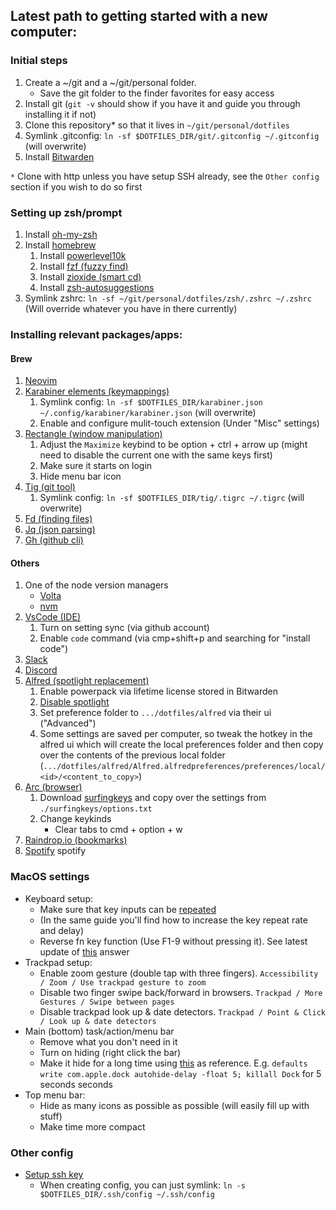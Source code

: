 ## Latest path to getting started with a new computer:

### Initial steps

1. Create a ~/git and a ~/git/personal folder.
   - Save the git folder to the finder favorites for easy access
1. Install git (`git -v` should show if you have it and guide you through installing it if not)
1. Clone this repository\* so that it lives in `~/git/personal/dotfiles`
1. Symlink .gitconfig: `ln -sf $DOTFILES_DIR/git/.gitconfig ~/.gitconfig` (will overwrite)
1. Install [Bitwarden](https://bitwarden.com/download/)

`*` Clone with http unless you have setup SSH already, see the `Other config` section if you wish to do so first

### Setting up zsh/prompt

1. Install [oh-my-zsh](https://github.com/ohmyzsh/ohmyzsh?tab=readme-ov-file#getting-started)
1. Install [homebrew](https://brew.sh/)
   1. Install [powerlevel10k](https://github.com/romkatv/powerlevel10k?tab=readme-ov-file#getting-started)
   1. Install [fzf (fuzzy find)](https://github.com/junegunn/fzf?tab=readme-ov-file#using-homebrew)
   1. Install [zioxide (smart cd)](https://github.com/ajeetdsouza/zoxide?tab=readme-ov-file#installation)
   1. Install [zsh-autosuggestions](https://github.com/zsh-users/zsh-autosuggestions/blob/master/INSTALL.md#homebrew)
1. Symlink zshrc: `ln -sf ~/git/personal/dotfiles/zsh/.zshrc ~/.zshrc` (Will override whatever you have in there currently)

### Installing relevant packages/apps:

#### Brew

1. [Neovim](https://github.com/neovim/neovim/blob/master/INSTALL.md#homebrew-on-macos-or-linux)
1. [Karabiner elements (keymappings)](https://github.com/pqrs-org/Karabiner-Elements?tab=readme-ov-file#download)
   1. Symlink config: `ln -sf $DOTFILES_DIR/karabiner.json ~/.config/karabiner/karabiner.json` (will overwrite)
   1. Enable and configure mulit-touch extension (Under "Misc" settings)
1. [Rectangle (window manipulation)](https://github.com/rxhanson/Rectangle?tab=readme-ov-file#installation)
   1. Adjust the `Maximize` keybind to be option + ctrl + arrow up (might need to disable the current one with the same keys first)
   1. Make sure it starts on login
   1. Hide menu bar icon
1. [Tig (git tool)](https://jonas.github.io/tig/INSTALL.html)
   1. Symlink config: `ln -sf $DOTFILES_DIR/tig/.tigrc ~/.tigrc` (will overwrite)
1. [Fd (finding files)](https://github.com/sharkdp/fd?tab=readme-ov-file#on-macos)
1. [Jq (json parsing)](https://jqlang.github.io/jq/download/)
1. [Gh (github cli)](https://github.com/cli/cli?tab=readme-ov-file#installation)

#### Others

1. One of the node version managers
   - [Volta](https://docs.volta.sh/guide/getting-started)
   - [nvm](https://github.com/nvm-sh/nvm?tab=readme-ov-file#installing-and-updating)
1. [VsCode (IDE)](https://code.visualstudio.com/Download)
   1. Turn on setting sync (via github account)
   1. Enable `code` command (via cmp+shift+p and searching for "install code")
1. [Slack](https://slack.com/intl/en-gb/downloads/mac)
1. [Discord](https://discord.com/download)
1. [Alfred (spotlight replacement)](https://www.alfredapp.com/)
   1. Enable powerpack via lifetime license stored in Bitwarden
   1. [Disable spotlight](https://www.google.com/search?q=disable+spotlight+macos&oq=disable+spotlight+macos&sourceid=chrome&ie=UTF-8)
   1. Set preference folder to `.../dotfiles/alfred` via their ui ("Advanced")
   1. Some settings are saved per computer, so tweak the hotkey in the alfred ui which will create the local preferences folder and then copy over the contents of the previous local folder (`.../dotfiles/alfred/Alfred.alfredpreferences/preferences/local/<id>/<content_to_copy>`)
1. [Arc (browser)](https://arc.net/)
   1. Download [surfingkeys](https://github.com/brookhong/Surfingkeys) and copy over the settings from `./surfingkeys/options.txt`
   1. Change keykinds
      - Clear tabs to cmd + option + w
1. [Raindrop.io (bookmarks)](https://raindrop.io/download)
1. [Spotify](https://www.spotify.com/se/download/mac/) spotify

### MacOS settings

- Keyboard setup:
  - Make sure that key inputs can be [repeated](https://vimforvscode.com/enable-key-repeat-vim)
  - (In the same guide you'll find how to increase the key repeat rate and delay)
  - Reverse fn key function (Use F1-9 without pressing it). See latest update of [this](https://apple.stackexchange.com/a/66889) answer
- Trackpad setup:
  - Enable zoom gesture (double tap with three fingers). `Accessibility / Zoom / Use trackpad gesture to zoom`
  - Disable two finger swipe back/forward in browsers. `Trackpad / More Gestures / Swipe between pages`
  - Disable trackpad look up & date detectors. `Trackpad / Point & Click / Look up & date detectors`
- Main (bottom) task/action/menu bar
  - Remove what you don't need in it
  - Turn on hiding (right click the bar)
  - Make it hide for a long time using [this](https://apple.stackexchange.com/a/46222) as reference. E.g. `defaults write com.apple.dock autohide-delay -float 5; killall Dock` for 5 seconds seconds
- Top menu bar:
  - Hide as many icons as possible as possible (will easily fill up with stuff)
  - Make time more compact

### Other config

- [Setup ssh key](https://docs.github.com/en/authentication/connecting-to-github-with-ssh/generating-a-new-ssh-key-and-adding-it-to-the-ssh-agent)
  - When creating config, you can just symlink: `ln -s $DOTFILES_DIR/.ssh/config ~/.ssh/config`
